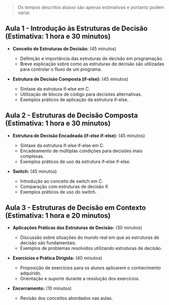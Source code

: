 > Os tempos descritos abaixo são apenas estimativas e portanto podem variar.

## Aula 1 - Introdução às Estruturas de Decisão (Estimativa: 1 hora e 30 minutos)

- **Conceito de Estruturas de Decisão:** (45 minutos)
  - Definição e importância das estruturas de decisão em programação.
  - Breve explicação sobre como as estruturas de decisão são utilizadas para controlar o fluxo de um programa.

- **Estrutura de Decisão Composta (if-else):** (45 minutos)
  - Sintaxe da estrutura if-else em C.
  - Utilização de blocos de código para decisões alternativas.
  - Exemplos práticos de aplicação da estrutura if-else.

## Aula 2 - Estruturas de Decisão Composta (Estimativa: 1 hora e 30 minutos)

- **Estrutura de Decisão Encadeada (if-else if-else):** (45 minutos)
  - Sintaxe da estrutura if-else if-else em C.
  - Encadeamento de múltiplas condições para decisões mais complexas.
  - Exemplos práticos de uso da estrutura if-else if-else.

- **Switch:** (45 minutos)
  - Introdução ao conceito de switch em C.
  - Comparação com estruturas de decisão if.
  - Exemplos práticos de uso do switch.

## Aula 3 - Estruturas de Decisão em Contexto (Estimativa: 1 hora e 20 minutos)

- **Aplicações Práticas das Estruturas de Decisão:** (30 minutos)
  - Discussão sobre situações do mundo real em que as estruturas de decisão são fundamentais.
  - Exemplos de problemas resolvidos utilizando estruturas de decisão.

- **Exercícios e Prática Dirigida:** (40 minutos)
  - Proposição de exercícios para os alunos aplicarem o conhecimento adquirido.
  - Orientação e suporte durante a resolução dos exercícios.
  
- **Encerramento:** (10 minutos)
  - Revisão dos conceitos abordados nas aulas.
